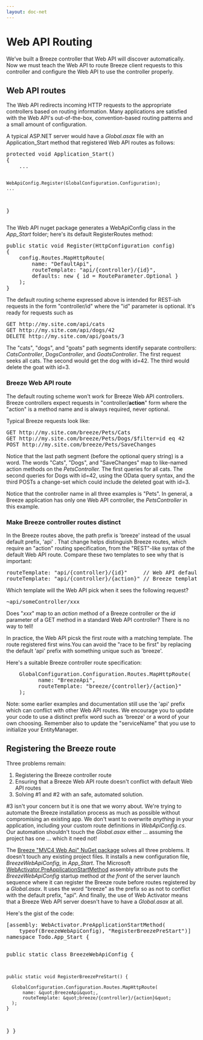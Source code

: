 ```yaml
---
layout: doc-net
---
```

<h1>
	Web API Routing</h1>
<p>We&rsquo;ve built a Breeze controller that Web API will discover automatically. Now we must teach the Web API to route Breeze client requests to this controller and configure the Web API to use the controller properly.</p>
<h2>
	Web API routes</h2>
<p>The Web API redirects incoming HTTP requests to the appropriate controllers based on routing information. Many applications are satisfied with the Web API&#39;s out-of-the-box, convention-based routing patterns and a small amount of configuration.</p>
<p>A typical ASP.NET server would have a <em>Global.asax</em> file with an <span class="codeword">Application_Start</span> method that registered Web API routes as follows:</p>
<pre class="brush:csharp;">
protected void Application_Start()
{
    ...

    WebApiConfig.Register(GlobalConfiguration.Configuration);
    ...
}
</pre>
<p>The Web API nuget package generates a <span class="codeword">WebApiConfig</span> class in the <em>App_Start</em> folder; here&#39;s its default <span class="codeword">RegisterRoutes</span> method:</p>
<pre class="brush:csharp;">
public static void Register(HttpConfiguration config)
{
&nbsp;&nbsp;&nbsp; config.Routes.MapHttpRoute(
&nbsp;&nbsp;&nbsp;&nbsp;&nbsp;&nbsp;&nbsp; name: &quot;DefaultApi&quot;,
&nbsp;&nbsp;&nbsp;&nbsp;&nbsp;&nbsp;&nbsp; routeTemplate: &quot;api/{controller}/{id}&quot;,
&nbsp;&nbsp;&nbsp;&nbsp;&nbsp;&nbsp;&nbsp; defaults: new { id = RouteParameter.Optional }
&nbsp;&nbsp;&nbsp; );
}</pre>
<p>The default routing scheme expressed above is intended for REST-ish requests in the form &quot;controller/id&quot; where the &quot;id&quot; parameter is optional. It&#39;s ready for requests such as</p>
<pre class="brush:xml;">
GET http://my.site.com/api/cats
GET http://my.site.com/api/dogs/42
DELETE http://my.site.com/api/goats/3</pre>
<p>The &quot;cats&quot;, &quot;dogs&quot;, and &quot;goats&quot; path segments identify separate controllers: <em>CatsController</em>, <em>DogsController</em>, and <em>GoatsController</em>. The first request seeks all cats. The second would get the dog with id=42. The third would delete the goat with id=3.</p>
<h3>
	Breeze Web API route</h3>
<p>The default routing scheme won&#39;t work for Breeze Web API controllers. Breeze controllers expect requests in &quot;controller/<strong>action</strong>&quot; form where the &quot;action&quot; is a method name and is always required, never optional.</p>
<p>Typical Breeze requests look like:</p>
<pre class="brush:xml;">
GET http://my.site.com/breeze/Pets/Cats
GET http://my.site.com/breeze/Pets/Dogs/$filter=id eq 42
POST http://my.site.com/breeze/Pets/SaveChanges</pre>
<p>Notice that the last path segment (before the optional query string) is a word. The words &quot;Cats&quot;, &quot;Dogs&quot;, and &quot;SaveChanges&quot; map to like-named action methods on the <em>PetsController.</em> The first queries for all cats. The second queries for Dogs with id=42, using the OData query syntax, and the third POSTs a change-set which could include the deleted goat with id=3.</p>
<p>Notice that the controller name in all three examples is &quot;Pets&quot;. In general, a Breeze application has only one Web API controller, the <em>PetsController </em>in this example.</p>
<h3>
	Make Breeze controller routes distinct</h3>
<p>In the Breeze routes above, the path prefix is &#39;breeze&#39; instead of the usual default prefix, &#39;api&#39; . That change helps distinguish Breeze routes, which require an &quot;action&quot; routing specification, from the &quot;REST&quot;-like syntax of the default Web API route. Compare these two templates to see why that is important:</p>
<pre class="brush:jscript;">
routeTemplate: &quot;api/{controller}/{id}&quot;     // Web API default template
routeTemplate: &quot;api/{controller}/{action}&quot; // Breeze template</pre>
<p>Which template will the Web API pick when it sees the following request?</p>
<pre class="brush:jscript;">
~api/someController/xxx</pre>
<p>Does &quot;<em>xxx</em>&quot; map to an <em>action </em>method of a Breeze controller or the <em>id </em>parameter of a GET method in a standard Web API controller? There is no way to tell!</p>
<p>In practice, the Web API picsk the first route with a matching template. The route registered first wins.You can avoid the &quot;race to be first&quot; by replacing the default &#39;api&#39; prefix with something unique such as &#39;breeze&#39;.</p>
<p>Here&#39;s a suitable Breeze controller route specification:</p>
<pre class="brush:csharp;">
    GlobalConfiguration.Configuration.Routes.MapHttpRoute(
          name: &quot;BreezeApi&quot;,
          routeTemplate: &quot;breeze/{controller}/{action}&quot;
    );</pre>
<p class="note">Note: some earlier examples and documentation still use the &#39;api&#39; prefix which can conflict with other Web API routes. We encourage you to update your code to use a distinct prefix word such as &#39;breeze&#39; or a word of your own choosing. Remember also to update the &quot;serviceName&quot; that you use to initialize your <span class="codeword">EntityManager</span>.</p>
<h2>
	Registering the Breeze route</h2>
<p>Three problems remain:</p>
<ol>
	<li>
		Registering the Breeze controller route</li>
	<li>
		Ensuring that a Breeze Web API route doesn&#39;t conflict with default Web API routes</li>
	<li>
		Solving #1 and #2 with an safe, automated solution.</li>
</ol>
<p>#3 isn&#39;t your concern but it is one that we worry about. We&#39;re trying to automate the Breeze installation process as much as possible without compromising an existing app. We don&#39;t want to overwrite <em>anything </em>in your application, including your custom route definitions in <em>WebApiConfig.cs</em>.&nbsp; Our automation shouldn&#39;t touch the <em>Global.asax</em> either ... assuming the project has one ... which it need not!</p>
<p>The <a href="http://documentation/start-nuget" target="_blank">Breeze &quot;MVC4 Web Api&quot; NuGet package</a> solves all three problems. It doesn&#39;t touch any existing project files. It installs a new configuration file, <em>BreezeWebApiConfig</em>, in <em>App_Start</em>. The Microsoft <a href="http://blogs.msdn.com/b/davidebb/archive/2010/10/11/light-up-your-nupacks-with-startup-code-and-webactivator.aspx" target="_blank">WebActivator.PreApplicationStartMethod</a> assembly attribute puts the <em>BreezeWebApiConfig </em>startup method <em>at the front</em> of the server launch sequence where it can register the Breeze route before routes registered by a <em>Global.asax</em>. It uses the word &quot;breeze&quot; as the prefix so as not to conflict with the default prefix, &quot;api&quot;. And finally, the use of Web Activator means that a Breeze Web API server doesn&#39;t have to have a <em>Global.asax</em> at all.</p>
<p>Here&#39;s the gist of the code:</p>
<pre class="brush:csharp;">
[assembly: WebActivator.PreApplicationStartMethod(
    typeof(BreezeWebApiConfig), &quot;RegisterBreezePreStart&quot;)]
namespace Todo.App_Start {

  public static class BreezeWebApiConfig {

    public static void RegisterBreezePreStart() {

      GlobalConfiguration.Configuration.Routes.MapHttpRoute(
          name: &quot;BreezeApi&quot;,
          routeTemplate: &quot;breeze/{controller}/{action}&quot; 
      );
    }
  }
}</pre>
<p>&nbsp;</p>
